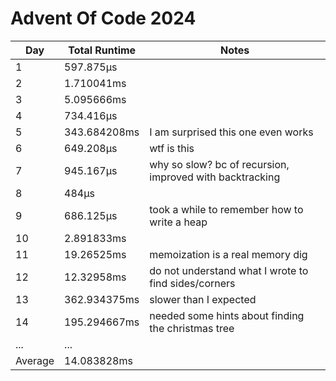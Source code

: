 # Advent Of Code 2024

| Day     | Total Runtime | Notes |
| ---     | ------------- | ----- |
| 1       | 597.875µs     | |
| 2       | 1.710041ms    | |
| 3       | 5.095666ms    | |
| 4       | 734.416µs     | |
| 5       | 343.684208ms  | I am surprised this one even works |
| 6       | 649.208µs     | wtf is this |
| 7       | 945.167µs     | why so slow? bc of recursion, improved with backtracking |
| 8       | 484µs         | |
| 9       | 686.125µs     | took a while to remember how to write a heap |
| 10      | 2.891833ms    | |
| 11      | 19.26525ms    | memoization is a real memory dig |
| 12      | 12.32958ms    | do not understand what I wrote to find sides/corners |
| 13      | 362.934375ms  | slower than I expected |
| 14      | 195.294667ms  | needed some hints about finding the christmas tree |
| ...     | ...           | |
| Average | 14.083828ms   | |
